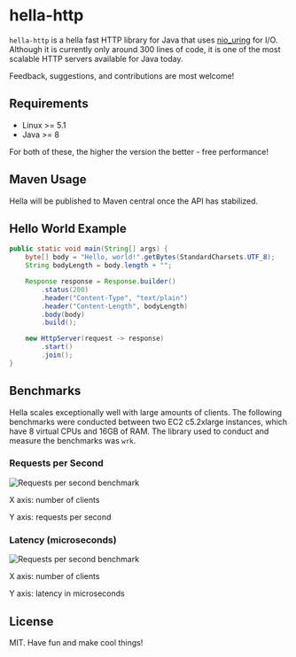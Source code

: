 # hella-http

`hella-http` is a hella fast HTTP library for Java that uses [nio_uring](https://github.com/bbeaupain/nio_uring) for I/O. Although it is currently only around 300 lines of code, it is one of the most scalable HTTP servers available for Java today.

Feedback, suggestions, and contributions are most welcome!

## Requirements
* Linux >= 5.1
* Java >= 8

For both of these, the higher the version the better - free performance!

## Maven Usage

Hella will be published to Maven central once the API has stabilized.

## Hello World Example

```java
public static void main(String[] args) {
    byte[] body = "Hello, world!".getBytes(StandardCharsets.UTF_8);
    String bodyLength = body.length + "";

    Response response = Response.builder()
        .status(200)
        .header("Content-Type", "text/plain")
        .header("Content-Length", bodyLength)
        .body(body)
        .build();

    new HttpServer(request -> response)
        .start()
        .join();
}
```

## Benchmarks

Hella scales exceptionally well with large amounts of clients. The following benchmarks were conducted between two EC2 c5.2xlarge instances, which have 8 virtual CPUs and 16GB of RAM. The library used to conduct and measure the benchmarks was `wrk`.

### Requests per Second

![Requests per second benchmark](https://github.com/bbeaupain/hella-http/blob/main/docs/requests.png?raw=true)

X axis: number of clients

Y axis: requests per second

### Latency (microseconds)

![Requests per second benchmark](https://github.com/bbeaupain/hella-http/blob/main/docs/latency.png?raw=true)

X axis: number of clients

Y axis: latency in microseconds

## License

MIT. Have fun and make cool things!
